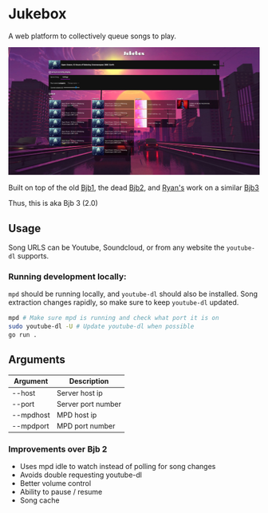 # Jukebox

A web platform to collectively queue songs to play.

![screenshot](screenshot.jpg)

Built on top of the old [Bjb1](https://github.com/ocf/BJukebox), the dead [Bjb2](https://github.com/dkess/BJukebox2/blob/master/bjb.py), and [Ryan's](https://github.com/NotRyan) work on a similar [Bjb3](https://github.com/NotRyan/BJukebox3)

Thus, this is aka Bjb 3 (2.0)

## Usage

Song URLS can be Youtube, Soundcloud, or from any website the `youtube-dl` supports.

### Running development locally:

`mpd` should be running locally, and `youtube-dl` should also be installed. Song extraction changes rapidly, so make sure to keep `youtube-dl` updated.

```bash
mpd # Make sure mpd is running and check what port it is on
sudo youtube-dl -U # Update youtube-dl when possible
go run .
```

## Arguments

| Argument  | Description         |
| --------- | ------------------- |
| --host    | Server host ip      |
| --port    | Server port number  |
| --mpdhost | MPD host ip         |
| --mpdport | MPD port number     |

### Improvements over Bjb 2

* Uses mpd idle to watch instead of polling for song changes
* Avoids double requesting youtube-dl 
* Better volume control
* Ability to pause / resume
* Song cache